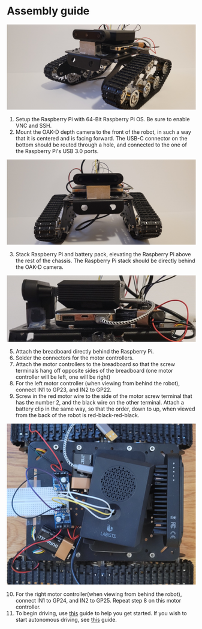 # Assembly guide


![Neuron](/images/neuron.jpg)


1. Setup the Raspberry Pi with 64-Bit Raspberry Pi OS. Be sure to enable VNC and SSH.
2. Mount the OAK-D depth camera to the front of the robot, in such a way that it is centered and is facing forward. The USB-C connector on the bottom should be routed through a hole, and connected to the one of the Raspberry Pi's USB 3.0 ports.


![Neuron](/images/frontview.jpg)

 
3. Stack Raspberry Pi and battery pack, elevating the Raspberry Pi above the rest of the chassis. The Raspberry Pi stack should be directly behind the OAK-D camera.


![Neuron](/images/sideview.jpg)


5. Attach the breadboard directly behind the Raspberry Pi.
6. Solder the connectors for the motor controllers.
7. Attach the motor controllers to the breadboard so that the screw terminals hang off opposite sides of the breadboard (one motor controller will be left, one will be right)
8. For the left motor controller (when viewing from behind the robot), connect IN1 to GP23, and IN2 to GP22. 
9. Screw in the red motor wire to the side of the motor screw terminal that has the number 2, and the black wire on the other terminal. Attach a battery clip in the same way, so that the order, down to up, when viewed from the back of the robot is red-black-red-black.


![Neuron](/images/topview.jpg)


10. For the right motor controller(when viewing from behind the robot), connect IN1 to GP24, and IN2 to GP25. Repeat step 8 on this motor controller.
11. To begin driving, use [this](https://github.com/EricLBuehler/The-Neuron/tree/master/neuron-drive) guide to help you get started. If you wish to start autonomous driving, see [this](https://github.com/EricLBuehler/The-Neuron#getting-started) guide.

